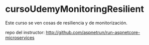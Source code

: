 # cursoUdemyMonitoringResilient

Este curso se ven cosas de resiliencia y de monitorización.

repo del instructor: http://github.com/aspnetrun/run-aspnetcore-microservices